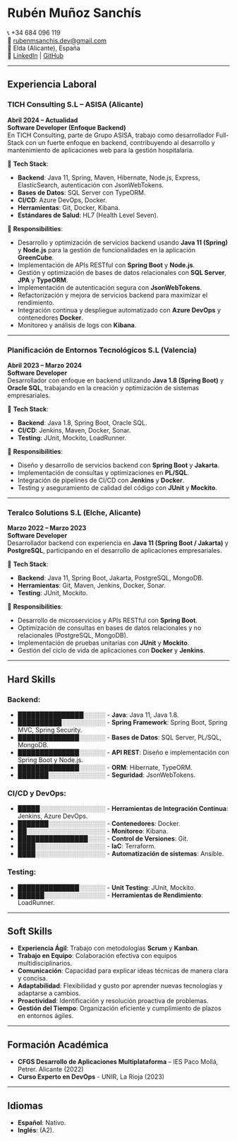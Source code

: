 # Rubén Muñoz Sanchís

📞 +34 684 096 119  
📧 rubenmsanchis.dev@gmail.com  
📍 Elda (Alicante), España  
🔗 [LinkedIn](https://www.linkedin.com/in/rbnicodev/) | [GitHub](https://github.com/rbnicodev)

---

## Experiencia Laboral

### **TICH Consulting S.L – ASISA (Alicante)**

**Abril 2024 – Actualidad**  
**Software Developer (Enfoque Backend)**  
En TICH Consulting, parte de Grupo ASISA, trabajo como desarrollador Full-Stack con un fuerte enfoque en backend, contribuyendo al desarrollo y mantenimiento de aplicaciones web para la gestión hospitalaria.

🔧 **Tech Stack**:

- **Backend**: Java 11, Spring, Maven, Hibernate, Node.js, Express, ElasticSearch, autenticación con JsonWebTokens.
- **Bases de Datos**: SQL Server con TypeORM.
- **CI/CD**: Azure DevOps, Docker.
- **Herramientas**: Git, Docker, Kibana.
- **Estándares de Salud**: HL7 (Health Level Seven).

💼 **Responsibilities**:

- Desarrollo y optimización de servicios backend usando **Java 11 (Spring)** y **Node.js** para la gestión de funcionalidades en la aplicación **GreenCube**.
- Implementación de APIs RESTful con **Spring Boot** y **Node.js**.
- Gestión y optimización de bases de datos relacionales con **SQL Server**, **JPA** y **TypeORM**.
- Implementación de autenticación segura con **JsonWebTokens**.
- Refactorización y mejora de servicios backend para maximizar el rendimiento.
- Integración continua y despliegue automatizado con **Azure DevOps** y contenedores **Docker**.
- Monitoreo y análisis de logs con **Kibana**.

---

### **Planificación de Entornos Tecnológicos S.L (Valencia)**

**Abril 2023 – Marzo 2024**  
**Software Developer**  
Desarrollador con enfoque en backend utilizando **Java 1.8 (Spring Boot)** y **Oracle SQL**, trabajando en la creación y optimización de sistemas empresariales.

🔧 **Tech Stack**:

- **Backend**: Java 1.8, Spring Boot, Oracle SQL.
- **CI/CD**: Jenkins, Maven, Docker, Sonar.
- **Testing**: JUnit, Mockito, LoadRunner.

💼 **Responsibilities**:

- Diseño y desarrollo de servicios backend con **Spring Boot** y **Jakarta**.
- Implementación de consultas y optimizaciones en **PL/SQL**.
- Integración de pipelines de CI/CD con **Jenkins** y **Docker**.
- Testing y aseguramiento de calidad del código con **JUnit** y **Mockito**.

---

### **Teralco Solutions S.L (Elche, Alicante)**

**Marzo 2022 – Marzo 2023**  
**Software Developer**  
Desarrollador backend con experiencia en **Java 11 (Spring Boot / Jakarta)** y **PostgreSQL**, participando en el desarrollo de aplicaciones empresariales.

🔧 **Tech Stack**:

- **Backend**: Java 11, Spring Boot, Jakarta, PostgreSQL, MongoDB.
- **Herramientas**: Git, Maven, Jenkins, Docker, Sonar.
- **Testing**: JUnit, Mockito.

💼 **Responsibilities**:

- Desarrollo de microservicios y APIs RESTful con **Spring Boot**.
- Optimización de consultas en bases de datos relacionales y no relacionales (PostgreSQL, MongoDB).
- Implementación de pruebas unitarias con **JUnit** y **Mockito**.
- Gestión del ciclo de vida de aplicaciones con **Docker** y **Jenkins**.

---

## Hard Skills

### **Backend**:

- ███████████████░░░░░ - **Java**: Java 11, Java 1.8.
- ██████████░░░░░░░░░░ - **Spring Framework**: Spring Boot, Spring MVC, Spring Security.
- ██████████████░░░░░░ - **Bases de Datos**: SQL Server, PL/SQL, MongoDB.
- ██████████████░░░░░░ - **API REST**: Diseño e implementación con Spring Boot y Node.js.
- ██████████████░░░░░░ - **ORM**: Hibernate, TypeORM.
- ███████░░░░░░░░░░░░░ - **Seguridad**: JsonWebTokens.

### **CI/CD y DevOps**:

- █████░░░░░░░░░░░░░░░ - **Herramientas de Integración Continua**: Jenkins, Azure DevOps.
- ███████░░░░░░░░░░░░░ - **Contenedores**: Docker.
- ██░░░░░░░░░░░░░░░░░░ - **Monitoreo**: Kibana.
- ████████████████░░░░ - **Control de Versiones**: Git.
- ████░░░░░░░░░░░░░░░░ - **IaC**: Terraform.
- ████░░░░░░░░░░░░░░░░ - **Automatización de sistemas**: Ansible.

### **Testing**:

- ██████████████░░░░░░ - **Unit Testing**: JUnit, Mockito.
- ██████░░░░░░░░░░░░░░ - **Herramientas de Rendimiento**: LoadRunner.

---

## Soft Skills

- **Experiencia Ágil**: Trabajo con metodologías **Scrum** y **Kanban**.
- **Trabajo en Equipo**: Colaboración efectiva con equipos multidisciplinarios.
- **Comunicación**: Capacidad para explicar ideas técnicas de manera clara y concisa.
- **Adaptabilidad**: Flexibilidad y gusto por aprender nuevas tecnologías y adaptarse a cambios.
- **Proactividad**: Identificación y resolución proactiva de problemas.
- **Gestión del Tiempo**: Organización eficiente y cumplimiento de plazos en entornos ágiles.

---

## Formación Académica

- **CFGS Desarrollo de Aplicaciones Multiplataforma** – IES Paco Mollá, Petrer. Alicante (2022)
- **Curso Experto en DevOps** - UNIR, La Rioja (2023)

---

## Idiomas

- **Español**: Nativo.
- **Inglés**: (A2).
